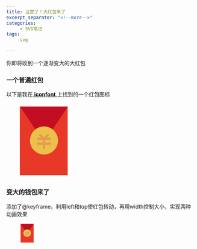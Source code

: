 ```yaml
---
title: 注意了！大红包来了
excerpt_separator: "<!--more-->"
categories:
     - SVG笔记
tags:
	-svg

---
```


你即将收到一个逐渐变大的大红包

<!--more-->

### 一个普通红包

 以下是我在[ **iconfont** ](https://www.iconfont.cn/home/index?spm=a313x.7781069.1998910419.2)上找到的一个红包图标

<svg t="1610300065581" class="icon" viewBox="0 0 1024 1024" version="1.1" xmlns="http://www.w3.org/2000/svg" p-id="2636" width="200" height="200"><path d="M183.912765 45.978191h650.262989v932.700449H183.912765z" fill="#E83828" p-id="2637"></path><path d="M186.54009 45.978191h651.576652L512.328416 534.003849z" fill="#C30D23" p-id="2638"></path><path d="M512.328416 507.730597m-191.137909 0a191.137909 191.137909 0 1 0 382.275818 0 191.137909 191.137909 0 1 0-382.275818 0Z" fill="#EBC14C" p-id="2639"></path><path d="M595.745991 535.974343H527.435536v-36.125722h68.310455c8.538807 0 15.10712-6.568313 15.10712-15.10712 0-8.538807-6.568313-15.10712-15.10712-15.10712h-44.664529l24.95959-24.959589c5.911482-5.911482 5.911482-15.10712 0-21.018602-5.911482-5.911482-15.10712-5.911482-21.018602 0L512.328416 466.350225l-42.037204-42.037204c-5.911482-5.911482-15.10712-5.911482-21.018601 0-5.911482 5.911482-5.911482 15.10712 0 21.018602l24.959589 24.959589h-44.664528c-8.538807 0-15.10712 6.568313-15.10712 15.10712 0 8.538807 6.568313 15.10712 15.10712 15.10712h68.310455v36.125722H429.567672c-8.538807 0-15.10712 6.568313-15.10712 15.10712 0 8.538807 6.568313 15.10712 15.10712 15.10712h68.310455v49.919179c0 7.225144 5.911482 13.136626 13.136626 13.136626h3.284157c7.225144 0 13.136626-5.911482 13.136626-13.136626v-49.919179h68.310455c8.538807 0 15.10712-6.568313 15.10712-15.10712 0-9.195638-7.225144-15.763951-15.10712-15.763951z" fill="#E29C4E" p-id="2640"></path></svg>

### 变大的钱包来了
 添加了@keyframe，利用left和top使红包转动，再用width控制大小，实现两种动画效果

<style>
.bigredenvelopes svg{
position: relative;
animation:deer 4s infinite;}			

@keyframes deer
{0%   {width:50px; left:0px; top:0px;}
25%  {width:100px; left:300px; top:0px;}
50%  {width:120px; left:300px; top:300px;}
75%  {width:300px; left:0px; top:300px;}
100% {width:50px; left:0px; top:0px;}
</style>

<div class="bigredenvelopes">

<svg t="1610300065581" class="icon" viewBox="0 0 1024 1024" version="1.1" xmlns="http://www.w3.org/2000/svg" p-id="2636" width="200" height="200"><path d="M183.912765 45.978191h650.262989v932.700449H183.912765z" fill="#E83828" p-id="2637"></path><path d="M186.54009 45.978191h651.576652L512.328416 534.003849z" fill="#C30D23" p-id="2638"></path><path d="M512.328416 507.730597m-191.137909 0a191.137909 191.137909 0 1 0 382.275818 0 191.137909 191.137909 0 1 0-382.275818 0Z" fill="#EBC14C" p-id="2639"></path><path d="M595.745991 535.974343H527.435536v-36.125722h68.310455c8.538807 0 15.10712-6.568313 15.10712-15.10712 0-8.538807-6.568313-15.10712-15.10712-15.10712h-44.664529l24.95959-24.959589c5.911482-5.911482 5.911482-15.10712 0-21.018602-5.911482-5.911482-15.10712-5.911482-21.018602 0L512.328416 466.350225l-42.037204-42.037204c-5.911482-5.911482-15.10712-5.911482-21.018601 0-5.911482 5.911482-5.911482 15.10712 0 21.018602l24.959589 24.959589h-44.664528c-8.538807 0-15.10712 6.568313-15.10712 15.10712 0 8.538807 6.568313 15.10712 15.10712 15.10712h68.310455v36.125722H429.567672c-8.538807 0-15.10712 6.568313-15.10712 15.10712 0 8.538807 6.568313 15.10712 15.10712 15.10712h68.310455v49.919179c0 7.225144 5.911482 13.136626 13.136626 13.136626h3.284157c7.225144 0 13.136626-5.911482 13.136626-13.136626v-49.919179h68.310455c8.538807 0 15.10712-6.568313 15.10712-15.10712 0-9.195638-7.225144-15.763951-15.10712-15.763951z" fill="#E29C4E" p-id="2640"></path></svg>


<br>
<br>
<br>
<br>
<br>
<br>
<br>
<br>
<br>
<br>
<br>
<br>
<br>